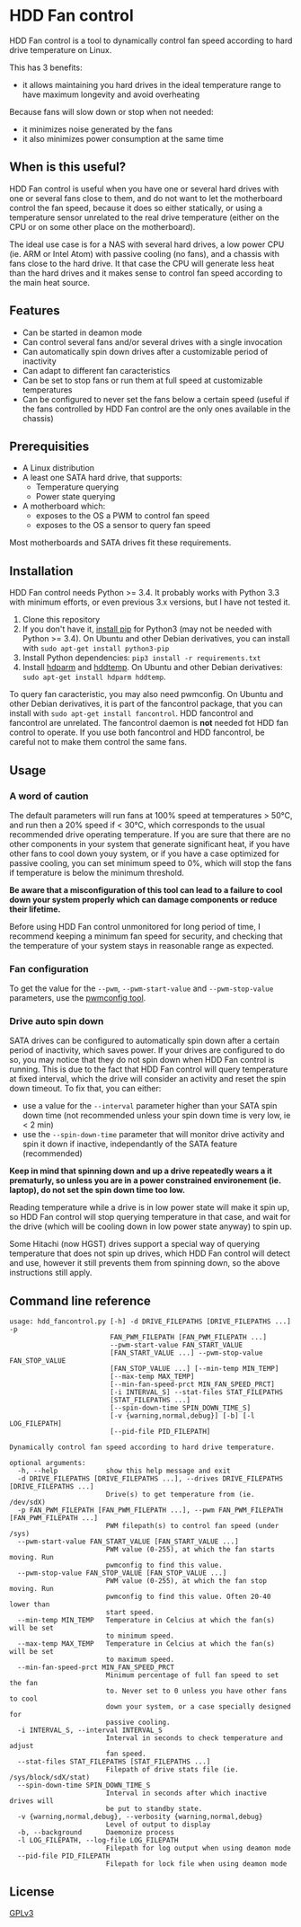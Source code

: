 HDD Fan control
===============

HDD Fan control is a tool to dynamically control fan speed according to hard drive temperature on Linux.

This has 3 benefits:

* it allows maintaining you hard drives in the ideal temperature range to have maximum longevity and avoid overheating

Because fans will slow down or stop when not needed:

* it minimizes noise generated by the fans
* it also minimizes power consumption at the same time 


## When is this useful?

HDD Fan control is useful when you have one or several hard drives with one or several fans close to them, and do not want to let the motherboard control the fan speed, because it does so either statically, or using a temperature sensor unrelated to the real drive temperature (either on the CPU or on some other place on the motherboard).

The ideal use case is for a NAS with several hard drives, a low power CPU (ie. ARM or Intel Atom) with passive cooling (no fans), and a chassis with fans close to the hard drive. It that case the CPU will generate less heat than the hard drives and it makes sense to control fan speed according to the main heat source.


## Features

* Can be started in deamon mode
* Can control several fans and/or several drives with a single invocation
* Can automatically spin down drives after a customizable period of inactivity
* Can adapt to different fan caracteristics
* Can be set to stop fans or run them at full speed at customizable temperatures
* Can be configured to never set the fans below a certain speed (useful if the fans controlled by HDD Fan control are the only ones available in the chassis)


## Prerequisities

* A Linux distribution
* A least one SATA hard drive, that supports:
    * Temperature querying
    * Power state querying
* A motherboard which:
    * exposes to the OS a PWM to control fan speed
    * exposes to the OS a sensor to query fan speed
    
Most motherboards and SATA drives fit these requirements.


## Installation

HDD Fan control needs Python >= 3.4. It probably works with Python 3.3 with minimum efforts, or even previous 3.x versions, but I have not tested it.

1. Clone this repository
2. If you don't have it, [install pip](http://www.pip-installer.org/en/latest/installing.html) for Python3 (may not be needed with Python >= 3.4). 
On Ubuntu and other Debian derivatives, you can install with `sudo apt-get install python3-pip`
3. Install Python dependencies: `pip3 install -r requirements.txt`
4. Install [hdparm](http://sourceforge.net/projects/hdparm/) and [hddtemp](http://www.guzu.net/linux/hddtemp.php).
On Ubuntu and other Debian derivatives: `sudo apt-get install hdparm hddtemp`.

To query fan caracteristic, you may also need pwmconfig. On Ubuntu and other Debian derivatives, it is part of the fancontrol package, that you can install with `sudo apt-get install fancontrol`. HDD fancontrol and fancontrol are unrelated. The fancontrol daemon is **not** needed fot HDD fan control to operate. If you use both fancontrol and HDD fancontrol, be careful not to make them control the same fans.


## Usage

### A word of caution

The default parameters will run fans at 100% speed at temperatures > 50°C, and run then a 20% speed if < 30°C, which corresponds to the usual recommended drive operating temperature. If you are sure that there are no other components in your system that generate significant heat, if you have other fans to cool down youy system, or if you have a case optimized for passive cooling, you can set minimum speed to 0%, which will stop the fans if temperature is below the minimum threshold. 

**Be aware that a misconfiguration of this tool can lead to a failure to cool down your system properly  which can damage components or reduce their lifetime.**

Before using HDD Fan control unmonitored for long  period of time, I recommend keeping a minimum fan speed for security, and checking that the temperature of your system stays in reasonable range as expected.


### Fan configuration

To get the value  for the `--pwm`,  `--pwm-start-value` and `--pwm-stop-value` parameters, use the [pwmconfig tool](http://www.lm-sensors.org/wiki/man/pwmconfig).


### Drive auto spin down

SATA drives can be configured to automatically spin down after a certain period of inactivity, which saves power. If your drives are configured to do so, you may notice that they do not spin down when HDD Fan control is running.
This is due to the fact that HDD Fan control will query temperature at fixed interval, which the drive will consider an activity and reset the spin down timeout.
To fix that, you can either:

* use a value for the `--interval` parameter higher than your SATA spin down time (not recommended unless your spin down time is very low, ie < 2 min)
* use the `--spin-down-time` parameter that will monitor drive activity and spin it down if inactive, independantly of the SATA feature (recommended)

**Keep in mind that spinning down and up a drive repeatedly wears a it prematurly, so unless you are in a power constrained environement (ie. laptop), do not set the spin down time too low.**

Reading temperature while a drive is in low power state will make it spin up, so HDD Fan control will stop querying temperature in that case, and wait for the drive (which will be cooling down in low power state anyway) to spin up. 

Some Hitachi (now HGST) drives support a special way of querying temperature that does not spin up drives, which HDD Fan control will detect and use, however it still prevents them from spinning down, so the above instructions still apply.


## Command line reference

    usage: hdd_fancontrol.py [-h] -d DRIVE_FILEPATHS [DRIVE_FILEPATHS ...] -p
                             FAN_PWM_FILEPATH [FAN_PWM_FILEPATH ...]
                             --pwm-start-value FAN_START_VALUE
                             [FAN_START_VALUE ...] --pwm-stop-value FAN_STOP_VALUE
                             [FAN_STOP_VALUE ...] [--min-temp MIN_TEMP]
                             [--max-temp MAX_TEMP]
                             [--min-fan-speed-prct MIN_FAN_SPEED_PRCT]
                             [-i INTERVAL_S] --stat-files STAT_FILEPATHS
                             [STAT_FILEPATHS ...]
                             [--spin-down-time SPIN_DOWN_TIME_S]
                             [-v {warning,normal,debug}] [-b] [-l LOG_FILEPATH]
                             [--pid-file PID_FILEPATH]

    Dynamically control fan speed according to hard drive temperature.

    optional arguments:
      -h, --help            show this help message and exit
      -d DRIVE_FILEPATHS [DRIVE_FILEPATHS ...], --drives DRIVE_FILEPATHS [DRIVE_FILEPATHS ...]
                            Drive(s) to get temperature from (ie. /dev/sdX)
      -p FAN_PWM_FILEPATH [FAN_PWM_FILEPATH ...], --pwm FAN_PWM_FILEPATH [FAN_PWM_FILEPATH ...]
                            PWM filepath(s) to control fan speed (under /sys)
      --pwm-start-value FAN_START_VALUE [FAN_START_VALUE ...]
                            PWM value (0-255), at which the fan starts moving. Run
                            pwmconfig to find this value.
      --pwm-stop-value FAN_STOP_VALUE [FAN_STOP_VALUE ...]
                            PWM value (0-255), at which the fan stop moving. Run
                            pwmconfig to find this value. Often 20-40 lower than
                            start speed.
      --min-temp MIN_TEMP   Temperature in Celcius at which the fan(s) will be set
                            to minimum speed.
      --max-temp MAX_TEMP   Temperature in Celcius at which the fan(s) will be set
                            to maximum speed.
      --min-fan-speed-prct MIN_FAN_SPEED_PRCT
                            Minimum percentage of full fan speed to set the fan
                            to. Never set to 0 unless you have other fans to cool
                            down your system, or a case specially designed for
                            passive cooling.
      -i INTERVAL_S, --interval INTERVAL_S
                            Interval in seconds to check temperature and adjust
                            fan speed.
      --stat-files STAT_FILEPATHS [STAT_FILEPATHS ...]
                            Filepath of drive stats file (ie. /sys/block/sdX/stat)
      --spin-down-time SPIN_DOWN_TIME_S
                            Interval in seconds after which inactive drives will
                            be put to standby state.
      -v {warning,normal,debug}, --verbosity {warning,normal,debug}
                            Level of output to display
      -b, --background      Daemonize process
      -l LOG_FILEPATH, --log-file LOG_FILEPATH
                            Filepath for log output when using deamon mode
      --pid-file PID_FILEPATH
                            Filepath for lock file when using deamon mode

## License

[GPLv3](https://www.gnu.org/licenses/gpl-3.0-standalone.html)
